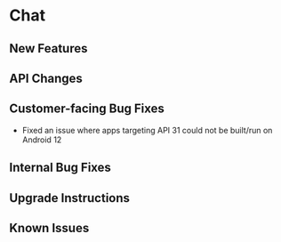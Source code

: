 # Chat <version>

## New Features

## API Changes

## Customer-facing Bug Fixes
- Fixed an issue where apps targeting API 31 could not be built/run on Android 12

## Internal Bug Fixes

## Upgrade Instructions

## Known Issues

